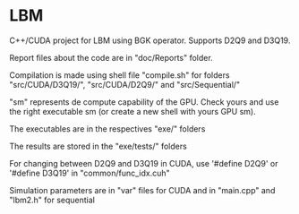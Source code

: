 # LBM

C++/CUDA project for LBM using BGK operator. Supports D2Q9 and D3Q19.

Report files about the code are in "doc/Reports" folder.

Compilation is made using shell file "compile.sh" for folders "src/CUDA/D3Q19/", "src/CUDA/D2Q9/" and "src/Sequential/"

"sm" represents de compute capability of the GPU. Check yours and use the right executable sm (or create a new shell with yours GPU sm).

The executables are in the respectives "exe/" folders

The results are stored in the "exe/tests/" folders

For changing between D2Q9 and D3Q19 in CUDA, use '#define D2Q9' or '#define D3Q19' in "common/func_idx.cuh"

Simulation parameters are in "var" files for CUDA and in "main.cpp" and "lbm2.h" for sequential

